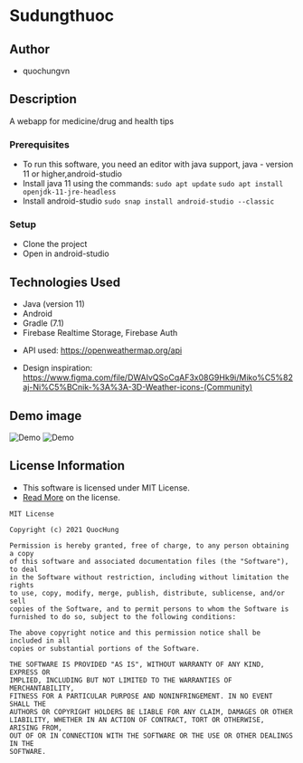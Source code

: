 # Sudungthuoc
## Author

* quochungvn

## Description

A webapp for medicine/drug and health tips

### Prerequisites

* To run this software, you need an editor with java support, java - version 11 or higher,android-studio
* Install java 11 using the commands:
`sudo apt update`
`sudo apt install openjdk-11-jre-headless`
* Install android-studio
`sudo snap install android-studio --classic`


### Setup

* Clone the project
* Open in android-studio



## Technologies Used

* Java (version 11)
* Android 
* Gradle (7.1)
* Firebase Realtime Storage, Firebase Auth
+ API used: https://openweathermap.org/api

+ Design inspiration: https://www.figma.com/file/DWAIvQSoCqAF3x08G9Hk9i/Miko%C5%82aj-Ni%C5%BCnik-%3A%3A-3D-Weather-icons-(Community) 


## Demo image
![Demo](https://quochung.cyou/wp-content/uploads/2021/08/1.png)
![Demo](https://quochung.cyou/wp-content/uploads/2021/08/2.png)


## License Information

* This software is licensed under MIT License.
* [Read More](https://choosealicense.com/licenses/mit/) on the license.


```
MIT License

Copyright (c) 2021 QuocHung

Permission is hereby granted, free of charge, to any person obtaining a copy
of this software and associated documentation files (the "Software"), to deal
in the Software without restriction, including without limitation the rights
to use, copy, modify, merge, publish, distribute, sublicense, and/or sell
copies of the Software, and to permit persons to whom the Software is
furnished to do so, subject to the following conditions:

The above copyright notice and this permission notice shall be included in all
copies or substantial portions of the Software.

THE SOFTWARE IS PROVIDED "AS IS", WITHOUT WARRANTY OF ANY KIND, EXPRESS OR
IMPLIED, INCLUDING BUT NOT LIMITED TO THE WARRANTIES OF MERCHANTABILITY,
FITNESS FOR A PARTICULAR PURPOSE AND NONINFRINGEMENT. IN NO EVENT SHALL THE
AUTHORS OR COPYRIGHT HOLDERS BE LIABLE FOR ANY CLAIM, DAMAGES OR OTHER
LIABILITY, WHETHER IN AN ACTION OF CONTRACT, TORT OR OTHERWISE, ARISING FROM,
OUT OF OR IN CONNECTION WITH THE SOFTWARE OR THE USE OR OTHER DEALINGS IN THE
SOFTWARE.
```

